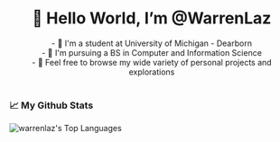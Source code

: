 <center> 
  <h1>👋 Hello World, I’m @WarrenLaz</h1>
- 🏫 I'm a student at University of Michigan - Dearborn<br>
- 📜 I'm pursuing a BS in Computer and Information Science<br>
- 👀 Feel free to browse my wide variety of personal projects and explorations<br><br> 
</center>
<h3>📈 My Github Stats</h3>

![warrenlaz's Top Languages](https://github-readme-stats.vercel.app/api/top-langs/?username=warrenlaz&theme=highcontrast&show_icons=true&hide_border=false&layout=compact)
